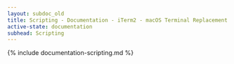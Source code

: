 ```yaml
---
layout: subdoc_old
title: Scripting - Documentation - iTerm2 - macOS Terminal Replacement
active-state: documentation
subhead: Scripting
---
```

{% include documentation-scripting.md %}
